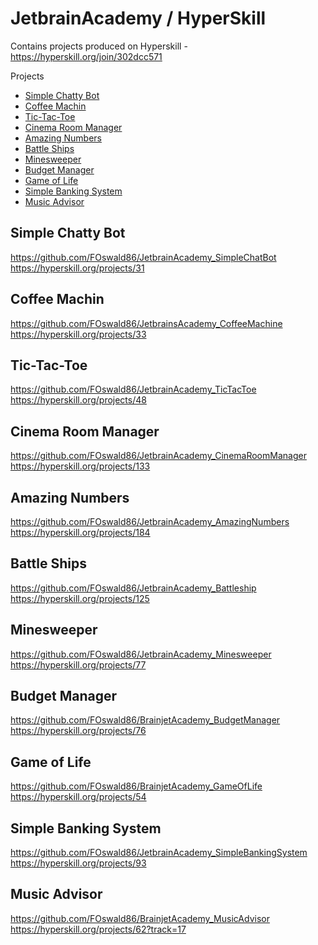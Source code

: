 # JetbrainAcademy / HyperSkill

Contains projects produced on Hyperskill -  
https://hyperskill.org/join/302dcc571

<!-- START doctoc generated TOC please keep comment here to allow auto update -->
<!-- DON'T EDIT THIS SECTION, INSTEAD RE-RUN doctoc TO UPDATE -->

Projects

- [Simple Chatty Bot](#simple-chatty-bot)
- [Coffee Machin](#coffee-machin)
- [Tic-Tac-Toe](#tic-tac-toe)
- [Cinema Room Manager](#cinema-room-manager)
- [Amazing Numbers](#amazing-numbers)
- [Battle Ships](#battle-ships)  
- [Minesweeper](#minesweeper)
- [Budget Manager](#budget-manager)
- [Game of Life](#game-of-life)
- [Simple Banking System](#simple-banking-system)
- [Music Advisor](#music-advisor)

<!-- END doctoc generated TOC please keep comment here to allow auto update -->

## Simple Chatty Bot  
https://github.com/FOswald86/JetbrainAcademy_SimpleChatBot  
https://hyperskill.org/projects/31  
  
## Coffee Machin    
https://github.com/FOswald86/JetbrainsAcademy_CoffeeMachine   
https://hyperskill.org/projects/33  
  
## Tic-Tac-Toe   
https://github.com/FOswald86/JetbrainAcademy_TicTacToe  
https://hyperskill.org/projects/48  
  
## Cinema Room Manager   
https://github.com/FOswald86/JetbrainAcademy_CinemaRoomManager  
https://hyperskill.org/projects/133  
  
## Amazing Numbers  
https://github.com/FOswald86/JetbrainAcademy_AmazingNumbers   
https://hyperskill.org/projects/184  

## Battle Ships  
https://github.com/FOswald86/JetbrainAcademy_Battleship   
https://hyperskill.org/projects/125  
  
## Minesweeper  
https://github.com/FOswald86/JetbrainAcademy_Minesweeper  
https://hyperskill.org/projects/77  
  
## Budget Manager  
https://github.com/FOswald86/BrainjetAcademy_BudgetManager
https://hyperskill.org/projects/76  
  
## Game of Life  
https://github.com/FOswald86/BrainjetAcademy_GameOfLife   
https://hyperskill.org/projects/54  

## Simple Banking System  
https://github.com/FOswald86/JetbrainAcademy_SimpleBankingSystem  
https://hyperskill.org/projects/93
  
## Music Advisor  
https://github.com/FOswald86/BrainjetAcademy_MusicAdvisor  
https://hyperskill.org/projects/62?track=17  
